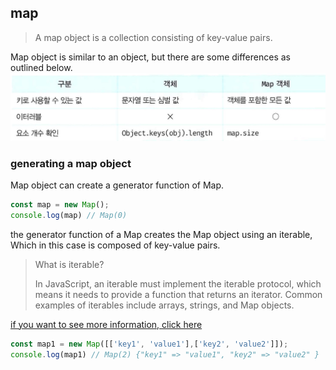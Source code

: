 ## map

> A map object is a collection consisting of key-value pairs. 

Map object is similar to an object, but there are some differences as outlined below.
![img.png](images/map.png)

### generating a map object

Map object can create a generator function of Map.

```javascript
const map = new Map();
console.log(map) // Map(0)
```

the generator function of a Map creates the Map object using an iterable,
Which in this case is composed of key-value pairs.

> What is iterable?
> 
> In JavaScript, an iterable must implement the iterable protocol, which means it needs to provide a function that returns an iterator. Common examples of iterables include arrays, strings, and Map objects.

[if you want to see more information, click here](https://inpa.tistory.com/entry/JS-%F0%9F%93%9A-%EC%9D%B4%ED%84%B0%EB%9F%AC%EB%B8%94-%EC%9D%B4%ED%84%B0%EB%A0%88%EC%9D%B4%ED%84%B0-%F0%9F%92%AF%EC%99%84%EB%B2%BD-%EC%9D%B4%ED%95%B4)


```javascript
const map1 = new Map([['key1', 'value1'],['key2', 'value2']]);
console.log(map1) // Map(2) {"key1" => "value1", "key2" => "value2" }
```
